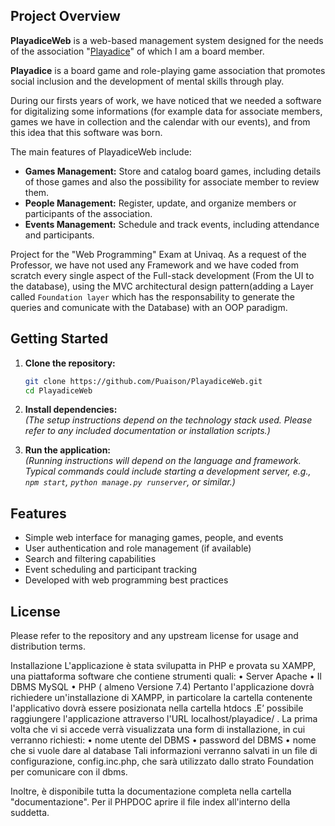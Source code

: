 ## Project Overview

**PlayadiceWeb** is a web-based management system designed for the needs of the association "[Playadice](https://www.instagram.com/playadiceofficial?igsh=MW9xcjhleWpqc3Nibw==)" of which I am a board member.

**Playadice** is a board game and role-playing game association that promotes social inclusion and the development of mental skills through play.

During our firsts years of work, we have noticed that we needed a software for digitalizing some informations (for example data for associate members, games we have in collection and the calendar with our events), and from this idea that this software was born.


The main features of PlayadiceWeb include:
- **Games Management:** Store and catalog board games, including details of those games and also the possibility for associate member to review them.
- **People Management:** Register, update, and organize members or participants of the association.
- **Events Management:** Schedule and track events, including attendance and participants.

Project for the "Web Programming" Exam at Univaq. As a request of the Professor, we have not used any Framework and we have coded from scratch every single aspect of the Full-stack development (From the UI to the database), using the MVC architectural design pattern(adding a Layer called `Foundation layer` which has the responsability to generate the queries and comunicate with the Database) with an OOP paradigm.

## Getting Started

1. **Clone the repository:**
   ```bash
   git clone https://github.com/Puaison/PlayadiceWeb.git
   cd PlayadiceWeb
   ```
2. **Install dependencies:**  
   *(The setup instructions depend on the technology stack used. Please refer to any included documentation or installation scripts.)*

3. **Run the application:**  
   *(Running instructions will depend on the language and framework. Typical commands could include starting a development server, e.g., `npm start`, `python manage.py runserver`, or similar.)*

## Features

- Simple web interface for managing games, people, and events
- User authentication and role management (if available)
- Search and filtering capabilities
- Event scheduling and participant tracking
- Developed with web programming best practices

## License

Please refer to the repository and any upstream license for usage and distribution terms.


Installazione
L'applicazione è stata svilupatta in PHP e provata su XAMPP, una piattaforma software che contiene strumenti quali:
•	Server Apache
•	Il DBMS MySQL
•	PHP ( almeno Versione 7.4)
Pertanto l'applicazione dovrà richiedere un'installazione di XAMPP, in particolare la cartella contenente l'applicativo dovrà essere posizionata nella cartella htdocs .E’ possibile raggiungere l'applicazione attraverso l'URL localhost/playadice/ . La prima volta che vi si accede verrà visualizzata una form di installazione, in cui verranno richiesti:
•	nome utente del DBMS
•	password del DBMS
•	nome che si vuole dare al database
Tali informazioni verranno salvati in un file di configurazione, config.inc.php, che sarà utilizzato dallo strato Foundation per comunicare con il dbms.

Inoltre, è disponibile tutta la documentazione completa nella cartella "documentazione". Per il PHPDOC aprire il file index all'interno della suddetta.

